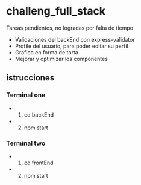 # challeng_full_stack
Tareas pendientes, no logradas por falta de tiempo

- Validaciones del backEnd con express-validator
- Profile del usuario, para poder editar su perfil
- Grafico en forma de torta 
- Mejorar y optimizar los componentes 

## istrucciones

### Terminal one

- 1.   cd backEnd
- 2.   npm start 

### Terminal two

- 1.   cd frontEnd
- 2.   npm start
